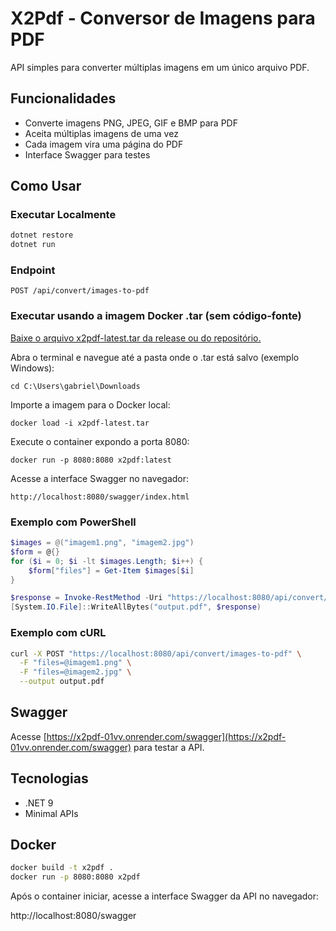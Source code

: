 # X2Pdf - Conversor de Imagens para PDF

API simples para converter múltiplas imagens em um único arquivo PDF.

## Funcionalidades

- Converte imagens PNG, JPEG, GIF e BMP para PDF
- Aceita múltiplas imagens de uma vez
- Cada imagem vira uma página do PDF
- Interface Swagger para testes

## Como Usar

### Executar Localmente
```bash
dotnet restore
dotnet run
```

### Endpoint
```
POST /api/convert/images-to-pdf
```
### Executar usando a imagem Docker .tar (sem código-fonte)

[Baixe o arquivo x2pdf-latest.tar da release ou do repositório.](https://github.com/GabrielVesal/X2Pdf/releases/tag/v1.0.0)

Abra o terminal e navegue até a pasta onde o .tar está salvo (exemplo Windows):

```
cd C:\Users\gabriel\Downloads
```

Importe a imagem para o Docker local:

```
docker load -i x2pdf-latest.tar
```

Execute o container expondo a porta 8080:

```
docker run -p 8080:8080 x2pdf:latest
```

Acesse a interface Swagger no navegador:

```
http://localhost:8080/swagger/index.html
```

### Exemplo com PowerShell
```powershell
$images = @("imagem1.png", "imagem2.jpg")
$form = @{}
for ($i = 0; $i -lt $images.Length; $i++) {
    $form["files"] = Get-Item $images[$i]
}

$response = Invoke-RestMethod -Uri "https://localhost:8080/api/convert/images-to-pdf" -Method Post -Form $form
[System.IO.File]::WriteAllBytes("output.pdf", $response)
```

### Exemplo com cURL
```bash
curl -X POST "https://localhost:8080/api/convert/images-to-pdf" \
  -F "files=@imagem1.png" \
  -F "files=@imagem2.jpg" \
  --output output.pdf
```

## Swagger

Acesse [https://x2pdf-01vv.onrender.com/swagger](https://x2pdf-01vv.onrender.com/swagger) para testar a API.

## Tecnologias

- .NET 9
- Minimal APIs

## Docker

```bash
docker build -t x2pdf .
docker run -p 8080:8080 x2pdf
```
Após o container iniciar, acesse a interface Swagger da API no navegador:

http://localhost:8080/swagger
